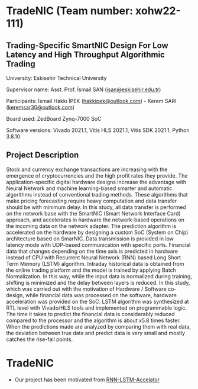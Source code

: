# TradeNIC (Team number: xohw22-111)

## Trading-Specific SmartNIC Design For Low Latency and High Throughput Algorithmic Trading
University: Eskisehir Technical University  

Supervisor name: Asst. Prof. İsmail SAN (isan@eskisehir.edu.tr)

Participants: İsmail Hakkı İPEK (hakkipek@outlook.com) - Kerem SARI (keremsar30@outlook.com)  

Board used: ZedBoard Zynq-7000 SoC

Software versions: Vivado 2021.1, Vitis HLS 2021.1, Vitis SDK 2021.1, Python 3.8.10

## Project Description

Stock and currency exchange transactions are increasing with the emergence of cryptocurrencies and the high profit rates they provide. The application-specific digital hardware designs increase the advantage with Neural Network and machine learning-based smarter and automatic algorithms instead of conventional trading methods. These algorithms that make pricing forecasting require heavy computation and data transfer should be with minimum delay. In this study, all data transfer is performed on the network base with the SmartNIC (Smart Network Interface Card) approach, and accelerates in hardware the network-based operations on the incoming data on the network adapter. The prediction algorithm is accelerated on the hardware by designing a custom SoC (System on Chip) architecture based on SmarNIC. Data transmission is provided in low latency mode with UDP-based communication with specific ports. Financial data that changes depending on the time axis is predicted in hardware instead of CPU with Recurrent Neural Network (RNN) based Long Short Term Memory (LSTM) algorithm. Intraday historical data is obtained from the online trading platform and the model is trained by applying Batch Normalization. In this way, while the input data is normalized during training, shifting is minimized and the delay between layers is reduced. In this study, which was carried out with the motivation of Hardware / Software co-design, while financial data was processed on the software, hardware acceleration was provided on the SoC. LSTM algorithm was synthesized at RTL level with Vivado/HLS tools and implemented on programmable logic. The time it takes to predict the financial data is considerably reduced compared to the processor and the algorithm is about x5.8 times faster. When the predictions made are analyzed by comparing them with real data, the deviation between true data and predict data is very small and mostly catches the rise-fall points.

# TradeNIC
* Our project has been motivated from [RNN-LSTM-Accelator](https://github.com/JerrytTom/FPGA-Based-LSTM-Accelerator) 
 
